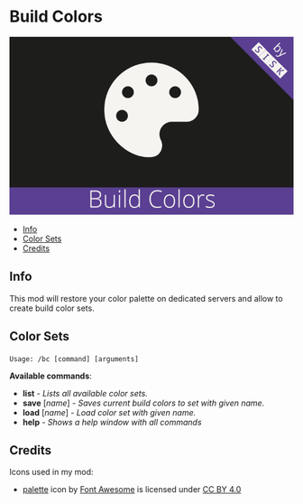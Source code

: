 # Build Colors
![Build Colors](./Mod/thumb.png)

* [Info](#info)
* [Color Sets](#color-sets)
* [Credits](#credits)

## Info

This mod will restore your color palette on dedicated servers and allow to create build color sets.

## Color Sets

`Usage: /bc [command] [arguments]`

**Available commands**:
* **list** *- Lists all available color sets.*
* **save** [*name*] *- Saves current build colors to set with given name.*
* **load** [*name*] *- Load color set with given name.*
* **help** *- Shows a help window with all commands*

## Credits

Icons used in my mod:
* [palette](https://fontawesome.com/icons/palette?style=solid) icon by [Font Awesome](https://fontawesome.com) is licensed under [CC BY 4.0](https://fontawesome.com/license)
